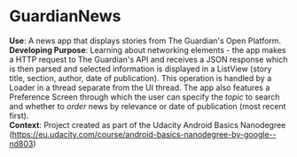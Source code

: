 # GuardianNews
**Use**: A news app that displays stories from The Guardian's Open Platform.<br/>
**Developing Purpose**: Learning about networking elements - the app makes a HTTP request to The Guardian's API and receives a JSON response which is then parsed and selected information is displayed in a ListView (story title, section, author, date of publication). This operation is handled by a Loader in a thread separate from the UI thread. The app also features a Preference Screen through which the user can specify the *topic* to search and whether to *order* news by relevance or date of publication (most recent first).<br/>
**Context**: Project created as part of the Udacity Android Basics Nanodegree (https://eu.udacity.com/course/android-basics-nanodegree-by-google--nd803)
